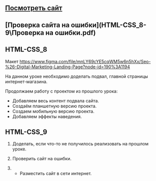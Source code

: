 ## [Посмотреть сайт]()
## [Проверка сайта на ошибки](HTML-CSS_8-9\Проверка на ошибки.pdf)

## HTML-CSS_8

Макет https://www.figma.com/file/mnLY69cYE5cqWM5w6n5hXx/Seo-%26-Digital-Marketing-Landing-Page?node-id=190%3A1194

На данном уроке необходимо доделать подвал, главной страницы интернет-магазина.

Продолжаем работу с проектом из прошлого урока:
* Добавляем весь контент подвала сайта.
* Создаём планшетную версию проекта.
* Создаем мобильную версию проекта.
* Добавляем эффекты наведения.

## HTML-CSS_9

1. Доделать, если что-то не получилось реализовать на прошлом уроке.

2. Проверить сайт на ошибки.

3. * Разместить сайт в сети интернет.
